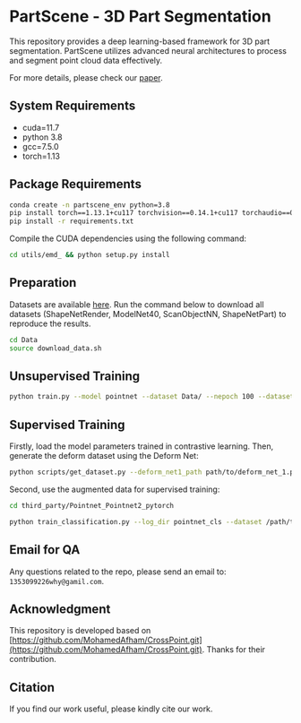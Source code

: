 
# PartScene - 3D Part Segmentation

This repository provides a deep learning-based framework for 3D part segmentation. PartScene utilizes advanced neural architectures to process and segment point cloud data effectively.

For more details, please check our [paper]().

## System Requirements

- cuda=11.7
- python 3.8
- gcc=7.5.0
- torch=1.13

## Package Requirements

```bash
conda create -n partscene_env python=3.8
pip install torch==1.13.1+cu117 torchvision==0.14.1+cu117 torchaudio==0.13.1 --extra-index-url https://download.pytorch.org/whl/cu117
pip install -r requirements.txt
```

Compile the CUDA dependencies using the following command:

```bash
cd utils/emd_ && python setup.py install 
```

## Preparation

Datasets are available [here](https://drive.google.com/drive/folders/1dAH9R3XDV0z69Bz6lBaftmJJyuckbPmR). Run the command below to download all datasets (ShapeNetRender, ModelNet40, ScanObjectNN, ShapeNetPart) to reproduce the results.

```bash
cd Data
source download_data.sh
```

## Unsupervised Training

```bash
python train.py --model pointnet --dataset Data/ --nepoch 100 --dataset_type shapenet --lr 0.001 --decay 0.8 --step_size 2000 --batchSize 64 --task_type segmentation --structure 3layer --feature_size 128 --regularization chamfer
```

## Supervised Training

Firstly, load the model parameters trained in contrastive learning. Then, generate the deform dataset using the Deform Net:

```bash
python scripts/get_dataset.py --deform_net1_path path/to/deform_net_1.pth.tar --deform_net2_path path/to/deform_net_2.pth.tar --classifier_path path/to/best_model.pth.tar --dataset_path /path/to/dataset
```

Second, use the augmented data for supervised training:

```bash
cd third_party/Pointnet_Pointnet2_pytorch
```

```bash
python train_classification.py --log_dir pointnet_cls --dataset /path/to/dataset --dataset_type modelnet40_npy --epoch 50
```

## Email for QA

Any questions related to the repo, please send an email to: `1353099226why@gamil.com`.

## Acknowledgment

This repository is developed based on [https://github.com/MohamedAfham/CrossPoint.git](https://github.com/MohamedAfham/CrossPoint.git). Thanks for their contribution.

## Citation

If you find our work useful, please kindly cite our work.
